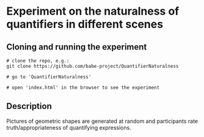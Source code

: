 # Experiment on the naturalness of quantifiers in different scenes

## Cloning and running the experiment

```
# clone the repo, e.g.:
git clone https://github.com/babe-project/QuantifierNaturalness

# go to 'QuantifierNaturalness'

# open 'index.html' in the browser to see the experiment
```

## Description

Pictures of geometric shapes are generated at random and participants rate
truth/appropriateness of quantifying expressions.
